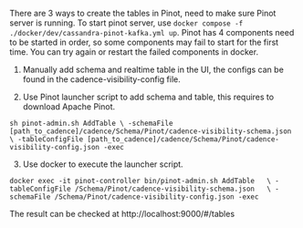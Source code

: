 There are 3 ways to create the tables in Pinot, need to make sure Pinot server is running. To start pinot server, use `docker compose -f ./docker/dev/cassandra-pinot-kafka.yml up`. 
Pinot has 4 components need to be started in order, so some components may fail to start for the first time. You can try again or restart the failed components in docker.

1. Manually add schema and realtime table in the UI, the configs can be found in the cadence-visibility-config file.

2. Use Pinot launcher script to add schema and table, this requires to download Apache Pinot.

`sh pinot-admin.sh AddTable \
-schemaFile [path_to_cadence]/cadence/Schema/Pinot/cadence-visibility-schema.json \
-tableConfigFile [path_to_cadence]/cadence/Schema/Pinot/cadence-visibility-config.json -exec`

3. Use docker to execute the launcher script.

`docker exec -it pinot-controller bin/pinot-admin.sh AddTable   \
-tableConfigFile /Schema/Pinot/cadence-visibility-schema.json   \
-schemaFile /Schema/Pinot/cadence-visibility-config.json -exec`

The result can be checked at http://localhost:9000/#/tables